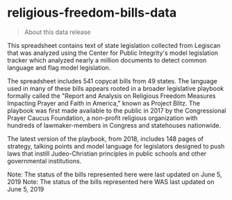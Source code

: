 # religious-freedom-bills-data

> About this data release

This spreadsheet contains text of state legislation  collected from Legiscan that was analyzed using the Center for Public Integrity's model legislation tracker which analyzed nearly a million documents to detect common language and flag model legislation.

The spreadsheet includes 541 copycat bills from 49 states. The language used in many of these bills appears rooted in a broader legislative playbook formally called the "Report and Analysis on Religious Freedom Measures Impacting Prayer and Faith in America," known as Project Blitz. The playbook was first made available to the public in 2017 by the Congressional Prayer Caucus Foundation, a non-profit religious organization with hundreds of lawmaker-members in Congress and statehouses nationwide.

The latest version of the playbook, from 2018, includes 148 pages of strategy, talking points and model language for legislators designed to push laws that instill Judeo-Christian principles in public schools and other governmental institutions.

Note: The status of the bills represented here were last updated on June 5, 2019
Note: The status of the bills represented here WAS last updated on June 5, 2019
